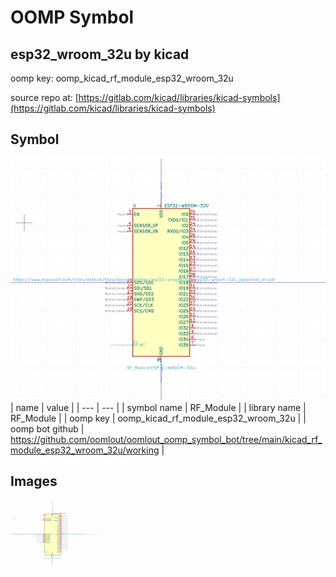 # OOMP Symbol  
## esp32_wroom_32u  by kicad  
  
oomp key: oomp_kicad_rf_module_esp32_wroom_32u  
  
source repo at: [https://gitlab.com/kicad/libraries/kicad-symbols](https://gitlab.com/kicad/libraries/kicad-symbols)  
## Symbol  
  
[![working.png](working_600.png)](working.png)  
| name | value | 
| --- | --- | 
| symbol name | RF_Module | 
| library name | RF_Module | 
| oomp key | oomp_kicad_rf_module_esp32_wroom_32u | 
| oomp bot github | https://github.com/oomlout/oomlout_oomp_symbol_bot/tree/main/kicad_rf_module_esp32_wroom_32u/working | 
## Images  
  
[![working.png](working_140.png)](working.png)  
